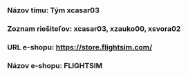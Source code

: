 ### Názov tímu: Tým xcasar03
### Zoznam riešiteľov: xcasar03, xzauko00, xsvora02
### URL e-shopu: https://store.flightsim.com/
### Názov e-shopu: FLIGHTSIM
